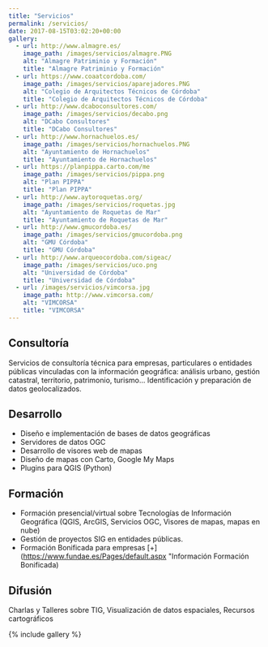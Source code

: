 ```yaml
---
title: "Servicios"
permalink: /servicios/
date: 2017-08-15T03:02:20+00:00
gallery:
  - url: http://www.almagre.es/
    image_path: /images/servicios/almagre.PNG
    alt: "Almagre Patriminio y Formación"
    title: "Almagre Patriminio y Formación"
  - url: https://www.coaatcordoba.com/
    image_path: /images/servicios/aparejadores.PNG
    alt: "Colegio de Arquitectos Técnicos de Córdoba"
    title: "Colegio de Arquitectos Técnicos de Córdoba"
  - url: http://www.dcaboconsultores.com/
    image_path: /images/servicios/decabo.png
    alt: "DCabo Consultores"
    title: "DCabo Consultores"
  - url: http://www.hornachuelos.es/
    image_path: /images/servicios/hornachuelos.PNG
    alt: "Ayuntamiento de Hornachuelos"
    title: "Ayuntamiento de Hornachuelos"
  - url: https://planpippa.carto.com/me
    image_path: /images/servicios/pippa.png
    alt: "Plan PIPPA"
    title: "Plan PIPPA"
  - url: http://www.aytoroquetas.org/
    image_path: /images/servicios/roquetas.jpg
    alt: "Ayuntamiento de Roquetas de Mar"
    title: "Ayuntamiento de Roquetas de Mar"
  - url: http://www.gmucordoba.es/
    image_path: /images/servicios/gmucordoba.png
    alt: "GMU Córdoba"
    title: "GMU Córdoba"
  - url: http://www.arqueocordoba.com/sigeac/
    image_path: /images/servicios/uco.png
    alt: "Universidad de Córdoba"
    title: "Universidad de Córdoba"
  - url: /images/servicios/vimcorsa.jpg
    image_path: http://www.vimcorsa.com/
    alt: "VIMCORSA"
    title: "VIMCORSA"
---
```


## Consultoría

Servicios de consultoría técnica para empresas, particulares o entidades públicas vinculadas con la información geográfica: análisis urbano, gestión catastral, territorio, patrimonio, turismo... Identificación  y preparación de datos geolocalizados. 

## Desarrollo

- Diseño e implementación de bases de datos geográficas
- Servidores de datos OGC
- Desarrollo de visores web de mapas
- Diseño de mapas con Carto, Google My Maps
- Plugins para QGIS (Python)

## Formación

- Formación presencial/virtual sobre Tecnologías de Información Geográfica (QGIS, ArcGIS, Servicios OGC, Visores de mapas, mapas en nube)
- Gestión de proyectos SIG en entidades públicas.
- Formación Bonificada para empresas [+](https://www.fundae.es/Pages/default.aspx "Información Formación Bonificada)

## Difusión

Charlas y Talleres sobre TIG, Visualización de datos espaciales, Recursos cartográficos

{% include gallery %}


